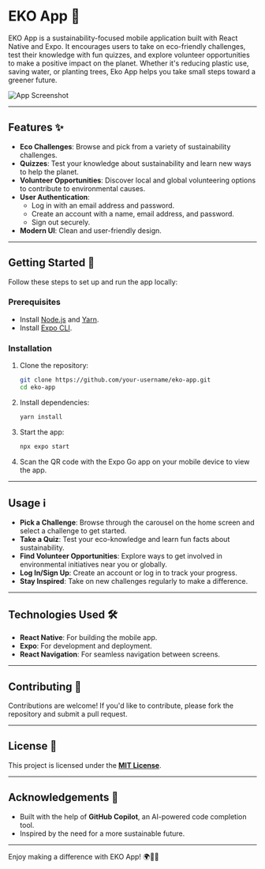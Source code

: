 # EKO App 🌱

EKO App is a sustainability-focused mobile application built with React Native and Expo. It encourages users to take on eco-friendly challenges, test their knowledge with fun quizzes, and explore volunteer opportunities to make a positive impact on the planet. Whether it's reducing plastic use, saving water, or planting trees, Eko App helps you take small steps toward a greener future.

![App Screenshot](assets/screenshot/snap.png)

---

## Features ✨

- **Eco Challenges**: Browse and pick from a variety of sustainability challenges.
- **Quizzes**: Test your knowledge about sustainability and learn new ways to help the planet.
- **Volunteer Opportunities**: Discover local and global volunteering options to contribute to environmental causes.
- **User Authentication**: 
  - Log in with an email address and password.
  - Create an account with a name, email address, and password.
  - Sign out securely.
- **Modern UI**: Clean and user-friendly design.

---

## Getting Started 🚀

Follow these steps to set up and run the app locally:

### Prerequisites
- Install [Node.js](https://nodejs.org/) and [Yarn](https://yarnpkg.com/).
- Install [Expo CLI](https://docs.expo.dev/get-started/installation/).

### Installation

1. Clone the repository:
   ```bash
   git clone https://github.com/your-username/eko-app.git
   cd eko-app
   ```

2. Install dependencies:
   ```bash
   yarn install
   ```

3. Start the app:
   ```bash
   npx expo start
   ```

4. Scan the QR code with the Expo Go app on your mobile device to view the app.

---

## Usage ℹ️

- **Pick a Challenge**: Browse through the carousel on the home screen and select a challenge to get started.
- **Take a Quiz**: Test your eco-knowledge and learn fun facts about sustainability.
- **Find Volunteer Opportunities**: Explore ways to get involved in environmental initiatives near you or globally.
- **Log In/Sign Up**: Create an account or log in to track your progress.
- **Stay Inspired**: Take on new challenges regularly to make a difference.

---

## Technologies Used 🛠️

- **React Native**: For building the mobile app.
- **Expo**: For development and deployment.
- **React Navigation**: For seamless navigation between screens.

---

## Contributing 🤝

Contributions are welcome! If you'd like to contribute, please fork the repository and submit a pull request.

---

## License 📜

This project is licensed under the **[MIT License](LICENSE.md)**.

---

## Acknowledgements 🙌

- Built with the help of **GitHub Copilot**, an AI-powered code completion tool.
- Inspired by the need for a more sustainable future.

---

Enjoy making a difference with EKO App! 🌍✌🏽
